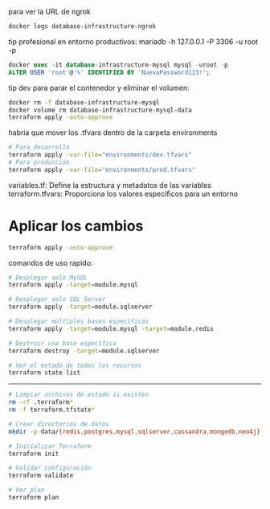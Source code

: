 para ver la URL de ngrok
```sh
docker logs database-infrastructure-ngrok
```
tip profesional en entorno productivos: mariadb -h 127.0.0.1 -P 3306 -u root -p
```sql
docker exec -it database-infrastructure-mysql mysql -uroot -p
ALTER USER 'root'@'%' IDENTIFIED BY 'NuevaPassword123!';
```
tip dev para parar el contenedor y eliminar el volumen:
```sh
docker rm -f database-infrastructure-mysql
docker volume rm database-infrastructure-mysql-data
terraform apply -auto-approve
```
habria que mover los .tfvars dentro de la carpeta environments
```sh
# Para desarrollo
terraform apply -var-file="environments/dev.tfvars"
# Para producción
terraform apply -var-file="environments/prod.tfvars"
```
variables.tf: Define la estructura y metadatos de las variables
terraform.tfvars: Proporciona los valores específicos para un entorno

# Aplicar los cambios
```sh
terraform apply -auto-approve
```

comandos  de uso rapido:
```sh
# Desplegar solo MySQL
terraform apply -target=module.mysql

# Desplegar solo SQL Server
terraform apply -target=module.sqlserver

# Desplegar múltiples bases específicas
terraform apply -target=module.mysql -target=module.redis

# Destruir una base específica
terraform destroy -target=module.sqlserver

# Ver el estado de todos los recursos
terraform state list
```

---
```sh
# Limpiar archivos de estado si existen
rm -rf .terraform*
rm -f terraform.tfstate*

# Crear directorios de datos
mkdir -p data/{redis,postgres,mysql,sqlserver,cassandra,mongodb,neo4j}

# Inicializar Terraform
terraform init

# Validar configuración
terraform validate

# Ver plan
terraform plan
```